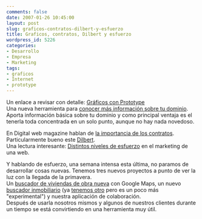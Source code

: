 ```yaml
---
comments: false
date: 2007-01-26 10:45:00
layout: post
slug: graficos-contratos-dilbert-y-esfuerzo
title: Graficos, contratos, Dilbert y esfuerzo
wordpress_id: 5226
categories:
- Desarrollo
- Empresa
- Marketing
tags:
- graficos
- Internet
- prototype
---
```


Un enlace a revisar con detalle: [Gráficos con Prototype](http://solutoire.com/plotr/)  
Una nueva herramienta para [conocer más información sobre tu dominio](http://www.dnscoop.com/). Aporta información básica sobre tu dominio y como principal ventaja es el tenerla toda concentrada en un solo punto, aunque no hay nada novedoso.




En Digital web magazine hablan de [la importancia de los contratos](http://www.digital-web.com/articles/web_design_contracts/).  
Particularmente bueno este [Dilbert](http://www.dilbert.com/comics/dilbert/archive/dilbert-20070125.html).  
Una lectura interesante: [Distintos niveles de esfuerzo](http://sethgodin.typepad.com/seths_blog/2007/01/levels_of_effor.html) en el marketing de una web.





Y hablando de esfuerzo, una semana intensa esta última, no paramos de desarrollar cosas nuevas.  Tenemos tres nuevos proyectos a punto de ver la luz con la llegada de la primavera.  
Un [buscador de viviendas de obra nueva](http://www.buscadorobranueva.com) con Google Maps, un nuevo [buscador inmobiliario](http://www.buscamevivienda.com) (ya [tenemos otro](http://www.buscadorinmobiliario.es) pero es un poco más "experimental") y nuestra aplicación de colaboración.  
Después de usarla nosotros mismos y algunos de nuestros clientes durante un tiempo se está convirtiendo en una herramienta muy útil.
